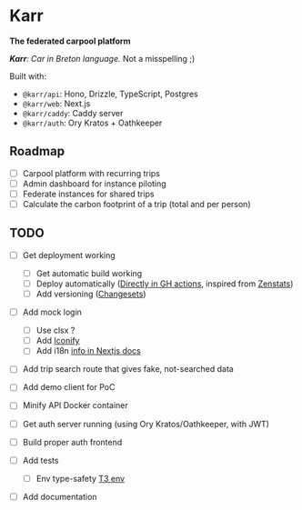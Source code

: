# **Karr**

**The federated carpool platform**

_**Karr**: Car in Breton language._ Not a misspelling ;)

Built with:

- `@karr/api`: Hono, Drizzle, TypeScript, Postgres
- `@karr/web`: Next.js
- `@karr/caddy`: Caddy server
- `@karr/auth`: Ory Kratos + Oathkeeper

## Roadmap

- [ ] Carpool platform with recurring trips
- [ ] Admin dashboard for instance piloting
- [ ] Federate instances for shared trips
- [ ] Calculate the carbon footprint of a trip (total and per person)

## TODO

- [ ] Get deployment working

    - [ ] Get automatic build working
    - [ ] Deploy automatically
          ([Directly in GH actions](https://github.com/marketplace/actions/docker-stack-deploy-action),
          inspired from
          [Zenstats](https://github.com/dreamsofcode-io/zenstats/blob/main/.github/workflows/pipeline.yaml))
    - [ ] Add versioning
          ([Changesets](https://github.com/changesets/changesets))

- [ ] Add mock login
    - [ ] Use clsx ?
    - [ ] Add [Iconify](https://iconify.design/docs/iconify-icon/react.html)
    - [ ] Add i18n
          [info in Nextjs docs](https://nextjs.org/docs/pages/building-your-application/routing/internationalization)
- [ ] Add trip search route that gives fake, not-searched data
- [ ] Add demo client for PoC

- [ ] Minify API Docker container

- [ ] Get auth server running (using Ory Kratos/Oathkeeper, with JWT)
- [ ] Build proper auth frontend

- [ ] Add tests
    - [ ] Env type-safety [T3 env](https://env.t3.gg/docs/nextjs)
- [ ] Add documentation
